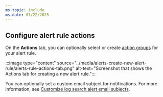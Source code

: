 ```yaml
---
ms.topic: include
ms.date: 07/22/2025
---
```


## Configure alert rule actions

On the **Actions** tab, you can optionally select or create [action groups](../action-groups.md) for your alert rule.

:::image type="content" source="../media/alerts-create-new-alert-rule/alerts-rule-actions-tab.png" alt-text="Screenshot that shows the Actions tab for creating a new alert rule.":::

You can optionally set a custom email subject for notifications. For more information, see [Customize log search alert email subjects](../alerts-customize-email-subject-how-to.md).
